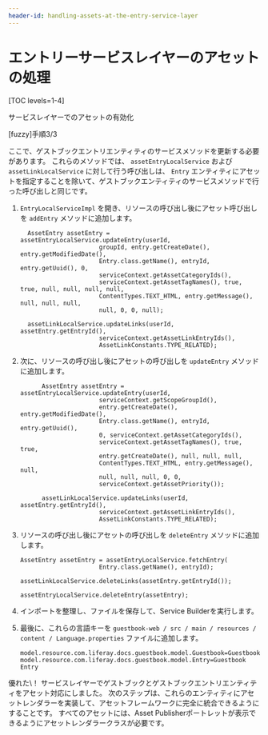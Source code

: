 ```yaml
---
header-id: handling-assets-at-the-entry-service-layer
---
```


# エントリーサービスレイヤーのアセットの処理

[TOC levels=1-4]

<div class="learn-path-step row">
    <p id="stepTitle">サービスレイヤーでのアセットの有効化</p><p>[fuzzy]手順3/3</p>
</div>

ここで、ゲストブックエントリエンティティのサービスメソッドを更新する必要があります。 これらのメソッドでは、 `assetEntryLocalService` および `assetLinkLocalService` に対して行う呼び出しは、 `Entry` エンティティにアセットを指定することを除いて、ゲストブックエンティティのサービスメソッドで行った呼び出しと同じです。

1.  `EntryLocalServiceImpl` を開き、リソースの呼び出し後にアセット呼び出しを `addEntry` メソッドに追加します。

    ``` 
      AssetEntry assetEntry = assetEntryLocalService.updateEntry(userId,
                          groupId, entry.getCreateDate(), entry.getModifiedDate(),
                          Entry.class.getName(), entryId, entry.getUuid(), 0,
                          serviceContext.getAssetCategoryIds(),
                          serviceContext.getAssetTagNames(), true, true, null, null, null, null,
                          ContentTypes.TEXT_HTML, entry.getMessage(), null, null, null,
                          null, 0, 0, null);

      assetLinkLocalService.updateLinks(userId, assetEntry.getEntryId(),
                          serviceContext.getAssetLinkEntryIds(),
                          AssetLinkConstants.TYPE_RELATED);
    ```

2.  次に、リソースの呼び出し後にアセットの呼び出しを `updateEntry` メソッドに追加します。

    ``` 
          AssetEntry assetEntry = assetEntryLocalService.updateEntry(userId,
                          serviceContext.getScopeGroupId(),
                          entry.getCreateDate(), entry.getModifiedDate(),
                          Entry.class.getName(), entryId, entry.getUuid(),
                          0, serviceContext.getAssetCategoryIds(),
                          serviceContext.getAssetTagNames(), true, true,
                          entry.getCreateDate(), null, null, null,
                          ContentTypes.TEXT_HTML, entry.getMessage(), null,
                          null, null, null, 0, 0,
                          serviceContext.getAssetPriority());

          assetLinkLocalService.updateLinks(userId, assetEntry.getEntryId(),
                          serviceContext.getAssetLinkEntryIds(),
                          AssetLinkConstants.TYPE_RELATED);
    ```

3.  リソースの呼び出し後にアセットの呼び出しを `deleteEntry` メソッドに追加します。
   
        AssetEntry assetEntry = assetEntryLocalService.fetchEntry(
                              Entry.class.getName(), entryId);
       
        assetLinkLocalService.deleteLinks(assetEntry.getEntryId());
       
        assetEntryLocalService.deleteEntry(assetEntry);

4.  インポートを整理し、ファイルを保存して、Service Builderを実行します。

5.  最後に、これらの言語キーを `guestbook-web / src / main / resources / content / Language.properties` ファイルに追加します。
   
        model.resource.com.liferay.docs.guestbook.model.Guestbook=Guestbook
        model.resource.com.liferay.docs.guestbook.model.Entry=Guestbook Entry

優れた\！ サービスレイヤーでゲストブックとゲストブックエントリエンティティをアセット対応にしました。 次のステップは、これらのエンティティにアセットレンダラーを実装して、アセットフレームワークに完全に統合できるようにすることです。 すべてのアセットには、Asset Publisherポートレットが表示できるようにアセットレンダラークラスが必要です。

